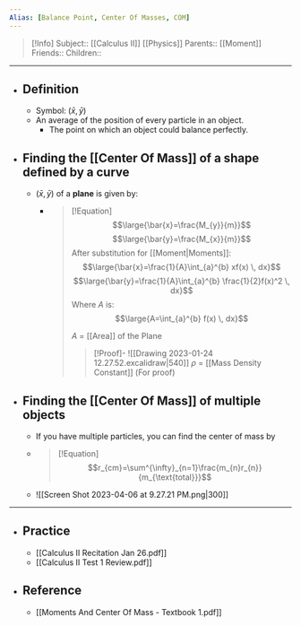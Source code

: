 ```yaml
---
Alias: [Balance Point, Center Of Masses, COM]
---
```

> [!Info]
> Subject:: [[Calculus II]] [[Physics]]
> Parents:: [[Moment]]
> Friends:: 
> Children:: 
---
- ## Definition
	- Symbol: $\left( \bar{x},\bar{y} \right)$
	- An average of the position of every particle in an object.
		- The point on which an object could balance perfectly.
- ## Finding the [[Center Of Mass]] of a shape defined by a curve
	- $\left( \bar{x},\bar{y} \right)$ of a **plane** is given by:
		- > [!Equation]
		  > $$\large{\bar{x}=\frac{M_{y}}{m}}$$
		  > $$\large{\bar{y}=\frac{M_{x}}{m}}$$
		  > After substitution for [[Moment|Moments]]:
		  > $$\large{\bar{x}=\frac{1}{A}\int_{a}^{b} xf(x) \, dx}$$
		  > $$\large{\bar{y}=\frac{1}{A}\int_{a}^{b} \frac{1}{2}f(x)^2 \, dx}$$
		  > Where $A$ is:
		  > $$\large{A=\int_{a}^{b} f(x) \, dx}$$
		  > 
		  > $A$ = [[Area]] of the Plane
		  > 
		  > > [!Proof]-
		  > > ![[Drawing 2023-01-24 12.27.52.excalidraw|540]]
		  > > $\rho$ = [[Mass Density Constant]] (For proof)
- ## Finding the [[Center Of Mass]] of multiple objects
	- If you have multiple particles, you can find the center of mass by 
	- > [!Equation]
	  > $$r_{cm}=\sum^{\infty}_{n=1}\frac{m_{n}r_{n}}{m_{\text{total}}}$$
	- ![[Screen Shot 2023-04-06 at 9.27.21 PM.png|300]]
---
- ## Practice
	- [[Calculus II Recitation Jan 26.pdf]]
	- [[Calculus II Test 1 Review.pdf]]
- ## Reference
	- [[Moments And Center Of Mass - Textbook 1.pdf]]